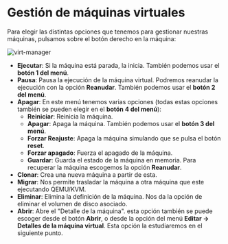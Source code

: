 # Gestión de máquinas virtuales

Para elegir las distintas opciones que tenemos para gestionar nuestras máquinas, pulsamos sobre el botón derecho en la máquina:

![virt-manager](img/virt-manager14.png)

* **Ejecutar**: Si la máquina está parada, la inicia. También podemos usar el **botón 1 del menú**.
* **Pausa**: Pausa la ejecución de la máquina virtual. Podremos reanudar la ejecución con la opción **Reanudar**. También podemos usar el **botón 2 del menú**.
* **Apagar**: En este menú tenemos varias opciones (todas estas opciones también se pueden elegir en el **botón 4 del menú**):
	* **Reiniciar**: Reinicia la máquina.
	* **Apagar**: Apaga la máquina. También podemos usar el **botón 3 del menú**.
	* **Forzar Reajuste**: Apaga la máquina simulando que se pulsa el botón **reset**.
	* **Forzar apagado**: Fuerza el apagado de la máquina.
	* **Guardar**: Guarda el estado de la máquina en memoria. Para recuperar la máquina escogemos la opción **Reanudar**.
* **Clonar**: Crea una nueva máquina a partir de esta.
* **Migrar**: Nos permite trasladar la máquina a otra máquina que este ejecutando QEMU/KVM.
* **Eliminar**: Elimina la definición de la máquina. Nos da la opción de eliminar el volumen de disco asociado.
* **Abrir**: Abre el "Detalle de la máquina". esta opción también se puede escoger desde el botón **Abrir**, o desde la opción del menú **Editar -> Detalles de la máquina virtual**. Esta opción la estudiaremos en el siguiente punto.
